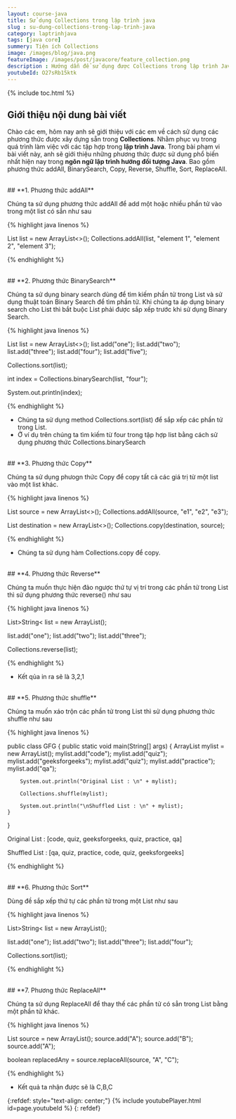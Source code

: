 ```yaml
---
layout: course-java
title: Sử dụng Collections trong lập trình java
slug : su-dung-collections-trong-lap-trinh-java
category: laptrinhjava
tags: [java core]
summery: Tiện ích Collections
image: /images/blog/java.png
featureImage: /images/post/javacore/feature_collection.png
description : Hướng dẫn để sử dụng được Collections trong lập trình Java. Bài viết hướng dẫn cách sử dụng các phương thức được xây dựng sẵn trong Collections. Nhằm phục vụ trong quá trình làm việc với các tập hợp trong lập trình Java. Trong bài phạm vi bài viết này, anh sẽ giới thiệu những phương thức được sử dụng phổ biến nhất hiện nay trong lập trình Java. Bao gồm phương thức addAll, BinarySearch, Copy, Reverse, Shuffle, Sort, ReplaceAll.
youtubeId: O27sRb15ktk
---
```


{% include toc.html %}

## **Giới thiệu nội dung bài viết**

Chào các em, hôm nay anh sẽ giới thiệu với các em về cách sử dụng các phương thức được xây dựng sẵn trong <b>Collections</b>. Nhằm phục vụ trong quá trình làm việc với các tập hợp trong <b>lập trình Java</b>. Trong bài phạm vi bài viết này, anh sẽ giới thiệu những phương thức được sử dụng phổ biến nhất hiện nay trong <b>ngôn ngữ lập trình hướng đối tượng Java</b>. Bao gồm phương thức addAll, BinarySearch, Copy, Reverse, Shuffle, Sort, ReplaceAll.

<br>
## **1. Phương thức addAll**

Chúng ta sử dụng phương thức addAll để add một hoặc nhiều phần tử vào trong một list có sẳn như sau

{% highlight java linenos %}

List<String> list = new ArrayList<>();
Collections.addAll(list, "element 1", "element 2", "element 3");

{% endhighlight %}

<br>
## **2. Phương thức BinarySearch**

Chúng ta sử dụng binary search dùng để tìm kiếm phần tử trong List và sử dụng thuật toán Binary Search để tìm phần tử. Khi chúng ta áp dụng binary search cho List thì bắt buộc List phải được sắp xếp trước khi sử dụng Binary Search.

{% highlight java linenos %}

List<String> list = new ArrayList<>();
list.add("one");
list.add("two");
list.add("three");
list.add("four");
list.add("five");

Collections.sort(list);

int index = Collections.binarySearch(list, "four");

System.out.println(index);

{% endhighlight %}

- Chúng ta sử dụng method Collections.sort(list) để sắp xếp các phần tử trong List.
- Ở ví dụ trên chúng ta tìm kiếm từ four trong tập hợp list bằng cách sử dụng phương thức Collections.binarySearch

<br>
## **3. Phương thức Copy**

Chúng ta sử dụng phưogn thức Copy để copy tất cả các giá trị từ một list vào một list khác.

{% highlight java linenos %}

List<String> source = new ArrayList<>();
Collections.addAll(source, "e1", "e2", "e3");

List<String> destination = new ArrayList<>();
Collections.copy(destination, source);

{% endhighlight %}

- Chúng ta sử dụng hàm Collections.copy để copy.

<br>
## **4. Phương thức Reverse**

Chúng ta muốn thực hiện đảo ngược thứ tự vị trí trong các phần tử trong List thì sử dụng phương thức reverse() như sau

{% highlight java linenos %}

List>String< list = new ArrayList<String>();

list.add("one");
list.add("two");
list.add("three");

Collections.reverse(list);

{% endhighlight %}

- Kết qủa in ra sẽ là 3,2,1

<br>
## **5. Phương thức shuffle**

Chúng ta muốn xáo trộn các phần tử trong List thì sử dụng phương thức shuffle như sau

{% highlight java linenos %}

public class GFG 
{ 
    public static void main(String[] args) 
    { 
        ArrayList<String>  mylist = new ArrayList<String>(); 
        mylist.add("code"); 
        mylist.add("quiz"); 
        mylist.add("geeksforgeeks"); 
        mylist.add("quiz"); 
        mylist.add("practice"); 
        mylist.add("qa"); 
  
        System.out.println("Original List : \n" + mylist); 
  
        Collections.shuffle(mylist); 
  
        System.out.println("\nShuffled List : \n" + mylist); 
    } 
} 

Original List : 
[code, quiz, geeksforgeeks, quiz, practice, qa]

Shuffled List : 
[qa, quiz, practice, code, quiz, geeksforgeeks]

{% endhighlight %}

<br>
## **6. Phương thức Sort**

Dùng đề sắp xếp thứ tự các phần tử trong một List như sau

{% highlight java linenos %}

List>String< list = new ArrayList<String>();

list.add("one");
list.add("two");
list.add("three");
list.add("four");

Collections.sort(list);


{% endhighlight %}

<br>
## **7. Phương thức ReplaceAll**

Chúng ta sử dụng ReplaceAll để thay thế các phần tử có sẳn trong List bằng một phần tử khác.

{% highlight java linenos %}

List source = new ArrayList();
source.add("A");
source.add("B");
source.add("A");

boolean replacedAny = source.replaceAll(source, "A", "C");

{% endhighlight %}

- Kết quả ta nhận được sẽ là C,B,C


{:refdef: style="text-align: center;"}
{% include youtubePlayer.html id=page.youtubeId %}
{: refdef}














